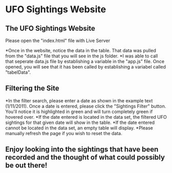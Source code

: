 # UFO Sightings Website 

## The UFO Sightings Website
Please open the "index.html" file with Live Server

*Once in the website, notice the data in the table. That data was pulled from the "data.js" file that you will see in the js folder.
*I was able to call that seperate data.js file by establishing a variable in the "app.js" file. Once opened, you will see that it has been called by establishing a variabel called "tabelData".

## Filtering the Site
*In the filter search, please enter a date as shown in the example text (1/11/2011). Once a date is entered, please click the "Sightings Filter" button. You'll notice it is highlighted in green and will turn completely green if hovered over.
*If the date entered is located in the data set, the filtered UFO sightings for that given date will show in the table. 
*If the date entered cannot be located in the data set, an empty table will display.
*Please manually refresh the page if you wish to reset the data.

## Enjoy looking into the sightings that have been recorded and the thought of what could possibly be out there!

